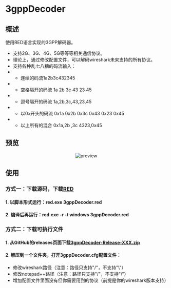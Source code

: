 3gppDecoder
=====

## 概述

使用RED语言实现的3GPP解码器。
 - 支持2G、3G、4G、5G等等等相关通信协议。
 - 理论上，通过修改配置文件，可以解码wireshark未来支持的所有协议。
 - 支持各种乱七八糟的码流输入：
 - - 连续的码流1a2b3c432345
 - - 空格隔开的码流 1a 2b 3c 43 23 45
 - - 逗号隔开的码流 1a,2b,3c,43,23,45
 - - 以0x开头的码流 0x1a 0x2b 0x3c 0x43 0x23 0x45
 - - 以上所有的混合 0x1a,2b ,3c 4323,0x45
 
## 预览

<div align=center>
  <img src='https://github.com/konglinglong/3gppDecoder/blob/master/%E7%95%8C%E9%9D%A2.png' alt='preview' />
</div>

## 使用
### 方式一：下载源码，下载[RED](https://static.red-lang.org/dl/auto/win/red-latest.exe)
#### 1. 以脚本形式运行：red.exe 3gppDecoder.red
#### 2. 编译后再运行：red.exe -r -t windows 3gppDecoder.red
### 方式二：下载可执行文件
#### 1. 从GitHub的releases页面下载[3gppDecoder-Release-XXX.zip](https://github.com/konglinglong/3gppDecoder/releases)
#### 2. 解压到一个文件夹，打开3gppDecoder.cfg配置文件：
 - 修改wireshark路径（注意：路径只支持"/"，不支持"\\"）
 - 修改notepad++路径（注意：路径只支持"/"，不支持"\\"）
 - 增加配置文件里面没有但你需要用到的协议（前提是你的wireshark版本支持）
